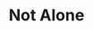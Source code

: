 ---
title: "Not Alone"
type: "thumb"
weight: -3
draft: false
url_sml: "/images/illustration/space_double_lrg"
url_lge: "/images/illustration/space_double_lrg"
alt: "A double page illustration of two children on an alien planet overlooking a settlement"
---